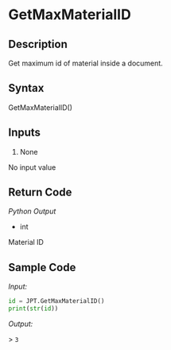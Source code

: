# GetMaxMaterialID

## Description

Get maximum id of material inside a document.

## Syntax

GetMaxMaterialID()

## Inputs

1. None

No input value

## Return Code

_Python Output_

- int

Material ID

## Sample Code

_Input:_

```python
id = JPT.GetMaxMaterialID()
print(str(id))
```

_Output:_

\> `3`
